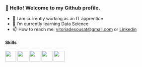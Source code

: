 ### 👋 Hello! Welcome to my Github profile.
 
- 🔭 I am currently working as an IT apprentice
- 🌱 I’m currently learning Data Science
- 📫 How to reach me: vitoriadesousat@gmail.com or [Linkedin](https://www.linkedin.com/in/vit%C3%B3ria-tavares-728293196/)

#### Skills

<img src="https://cdn.jsdelivr.net/gh/devicons/devicon/icons/git/git-original.svg" width="35" height="35"/> <img src="https://cdn.jsdelivr.net/gh/devicons/devicon/icons/python/python-original.svg" width="35" height="35" />  <img src="https://cdn.jsdelivr.net/gh/devicons/devicon/icons/jupyter/jupyter-original-wordmark.svg" width="35" height="35" />  <img src="https://cdn.jsdelivr.net/gh/devicons/devicon/icons/linux/linux-original.svg" width="35" height="35" /> <img src="https://cdn.jsdelivr.net/gh/devicons/devicon/icons/rstudio/rstudio-original.svg" width="35" height="35" />
          
